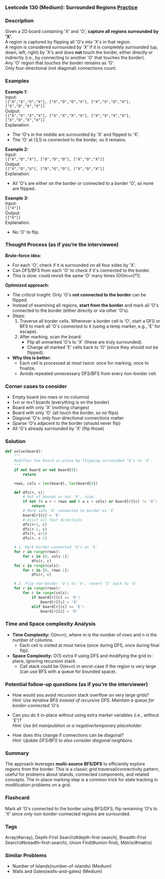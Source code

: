 ### Leetcode 130 (Medium): Surrounded Regions [Practice](https://leetcode.com/problems/surrounded-regions)

### Description  
Given a 2D board containing 'X' and 'O', **capture all regions surrounded by 'X'**.  
A region is captured by flipping all 'O's into 'X's in that region.  
A region is considered *surrounded by 'X'* if it is completely surrounded (up, down, left, right) by 'X's and does **not** touch the border, either directly or indirectly (i.e., by connecting to another 'O' that touches the border).  
Any 'O' region that *touches the border* remains as 'O'.  
Only four-directional (not diagonal) connections count.

### Examples  

**Example 1:**  
Input:  
`[["X","X","X","X"], ["X","O","O","X"], ["X","X","O","X"], ["X","O","X","X"]]`  
Output:  
`[["X","X","X","X"], ["X","X","X","X"], ["X","X","X","X"], ["X","O","X","X"]]`  
Explanation.  
- The 'O's in the middle are surrounded by 'X' and flipped to 'X'.
- The 'O' at (3,1) is connected to the border, so it remains.

**Example 2:**  
Input:  
`[["X","O","X"], ["O","O","O"], ["X","O","X"]]`  
Output:  
`[["X","O","X"], ["O","O","O"], ["X","O","X"]]`  
Explanation.  
- All 'O's are either on the border or connected to a border 'O', so none are flipped.

**Example 3:**  
Input:  
`[["X"]]`  
Output:  
`[["X"]]`  
Explanation.  
- No 'O' to flip.

### Thought Process (as if you’re the interviewee)  
**Brute-force idea:**  
- For each 'O', check if it is surrounded on all four sides by 'X'.
- Can DFS/BFS from each 'O' to check if it's connected to the border.
- This is slow: could revisit the same 'O' many times (O((m×n)²)).

**Optimized approach:**  
- The *critical insight:* Only 'O's **not connected to the border** can be flipped.
- Instead of examining all regions, **start from the border** and mark all 'O's connected to the border (either directly or via other 'O's).
- Steps:
  1. Traverse all border cells. Whenever a border cell is 'O', start a DFS or BFS to mark all 'O's connected to it (using a temp marker, e.g., 'E' for escape).
  2. After marking, scan the board:
     - Flip all unmarked 'O's to 'X' (these are truly surrounded).
     - Change all marked 'E' cells back to 'O' (since they should not be flipped).
- **Why this is better:**  
  - Each cell is processed at most twice: once for marking, once to finalize.
  - Avoids repeated unnecessary DFS/BFS from every non-border cell.

### Corner cases to consider  
- Empty board (no rows or no columns)
- 1×n or m×1 boards (everything is on the border)
- Board with only 'X' (nothing changes)
- Board with only 'O' (all touch the border, so no flips)
- Diagonal 'O's: only four-directional connections matter
- Sparse 'O's adjacent to the border (should never flip)
- All 'O's already surrounded by 'X' (flip those)

### Solution

```python
def solve(board):
    """
    Modifies the board in-place by flipping surrounded 'O's to 'X'.
    """
    if not board or not board[0]:
        return

    rows, cols = len(board), len(board[0])

    def dfs(r, c):
        # Out of bounds or not 'O', stop
        if not (0 ≤ r < rows and 0 ≤ c < cols) or board[r][c] != 'O':
            return
        # Mark safe 'O' connected to border as 'E'
        board[r][c] = 'E'
        # Visit all four directions
        dfs(r+1, c)
        dfs(r-1, c)
        dfs(r, c+1)
        dfs(r, c-1)

    # 1. Mark border-connected 'O's as 'E'
    for r in range(rows):
        for c in [0, cols-1]:
            dfs(r, c)
    for c in range(cols):
        for r in [0, rows-1]:
            dfs(r, c)

    # 2. Flip non-border 'O's to 'X', revert 'E' back to 'O'
    for r in range(rows):
        for c in range(cols):
            if board[r][c] == 'O':
                board[r][c] = 'X'
            elif board[r][c] == 'E':
                board[r][c] = 'O'
```

### Time and Space complexity Analysis  

- **Time Complexity:** O(m×n), where m is the number of rows and n is the number of columns.
  - Each cell is visited at most twice (once during DFS, once during final flip).
- **Space Complexity:** O(1) extra if using DFS and modifying the grid in-place, ignoring recursion stack.
  - Call stack could be O(m×n) in worst-case if the region is very large (can use BFS with a queue for bounded space).

### Potential follow-up questions (as if you’re the interviewer)  

- How would you avoid recursion stack overflow on very large grids?  
  *Hint: Use iterative BFS instead of recursive DFS. Maintain a queue for border-connected 'O's.*

- Can you do it in-place without using extra marker variables (i.e., without 'E')?  
  *Hint: Use bit manipulation or a negative/temporary placeholder.*

- How does this change if connections can be diagonal?  
  *Hint: Update DFS/BFS to also consider diagonal neighbors.*

### Summary  
The approach leverages **multi-source BFS/DFS** to efficiently explore regions from the border. This is a classic grid traversal/connectivity pattern, useful for problems about islands, connected components, and related concepts. The in-place marking step is a common trick for state tracking in modification problems on a grid.


### Flashcard
Mark all 'O's connected to the border using BFS/DFS; flip remaining 'O's to 'X' since only non-border-connected regions are surrounded.

### Tags
Array(#array), Depth-First Search(#depth-first-search), Breadth-First Search(#breadth-first-search), Union Find(#union-find), Matrix(#matrix)

### Similar Problems
- Number of Islands(number-of-islands) (Medium)
- Walls and Gates(walls-and-gates) (Medium)